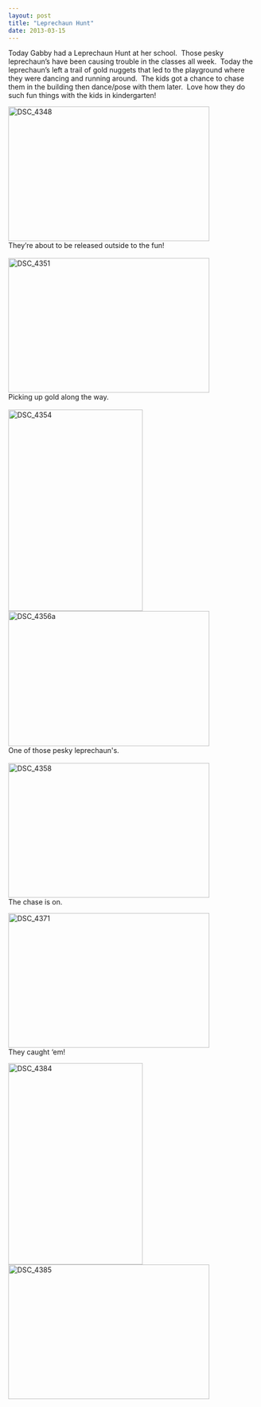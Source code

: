 ```yaml
---
layout: post
title: "Leprechaun Hunt"
date: 2013-03-15
---
```


<p>Today Gabby had a Leprechaun Hunt at her school.&#160; Those pesky leprechaun’s have been causing trouble in the classes all week.&#160; Today the leprechaun’s left a trail of gold nuggets that led to the playground where they were dancing and running around.&#160; The kids got a chance to chase them in the building then dance/pose with them later.&#160; Love how they do such fun things with the kids in kindergarten!</p>  <p><a href="/thepaladinos/assets/images/DSC_4348.jpg" target="_blank"><img style="background-image: none; border-bottom: 0px; border-left: 0px; margin: 0px; padding-left: 0px; padding-right: 0px; display: inline; border-top: 0px; border-right: 0px; padding-top: 0px" title="DSC_4348" border="0" alt="DSC_4348" src="/thepaladinos/assets/images/DSC_4348_thumb.jpg" width="404" height="270" /></a>    <br />They’re about to be released outside to the fun!    <br />    <br /><a href="/thepaladinos/assets/images/DSC_4351.jpg" target="_blank"><img style="background-image: none; border-bottom: 0px; border-left: 0px; margin: 0px; padding-left: 0px; padding-right: 0px; display: inline; border-top: 0px; border-right: 0px; padding-top: 0px" title="DSC_4351" border="0" alt="DSC_4351" src="/thepaladinos/assets/images/DSC_4351_thumb.jpg" width="404" height="270" /></a>    <br />Picking up gold along the way.    <br />    <br /><a href="/thepaladinos/assets/images/DSC_4354.jpg" target="_blank"><img style="background-image: none; border-bottom: 0px; border-left: 0px; margin: 0px; padding-left: 0px; padding-right: 0px; display: inline; border-top: 0px; border-right: 0px; padding-top: 0px" title="DSC_4354" border="0" alt="DSC_4354" src="/thepaladinos/assets/images/DSC_4354_thumb.jpg" width="270" height="404" /></a>    <br /><a href="/thepaladinos/assets/images/DSC_4356a.jpg" target="_blank"><img style="background-image: none; border-bottom: 0px; border-left: 0px; padding-left: 0px; padding-right: 0px; display: inline; border-top: 0px; border-right: 0px; padding-top: 0px" title="DSC_4356a" border="0" alt="DSC_4356a" src="/thepaladinos/assets/images/DSC_4356a_thumb.jpg" width="404" height="271" /></a>    <br />One of those pesky leprechaun's.    <br />    <br /><a href="/thepaladinos/assets/images/DSC_4358.jpg" target="_blank"><img style="background-image: none; border-bottom: 0px; border-left: 0px; margin: 0px; padding-left: 0px; padding-right: 0px; display: inline; border-top: 0px; border-right: 0px; padding-top: 0px" title="DSC_4358" border="0" alt="DSC_4358" src="/thepaladinos/assets/images/DSC_4358_thumb.jpg" width="404" height="270" /></a>    <br />The chase is on.</p>  <p><a href="/thepaladinos/assets/images/DSC_4371.jpg" target="_blank"><img style="background-image: none; border-bottom: 0px; border-left: 0px; padding-left: 0px; padding-right: 0px; display: inline; border-top: 0px; border-right: 0px; padding-top: 0px" title="DSC_4371" border="0" alt="DSC_4371" src="/thepaladinos/assets/images/DSC_4371_thumb.jpg" width="404" height="270" /></a>    <br />They caught ‘em!</p>  <p><a href="/thepaladinos/assets/images/DSC_4384.jpg" target="_blank"><img style="background-image: none; border-bottom: 0px; border-left: 0px; margin: 0px; padding-left: 0px; padding-right: 0px; display: inline; border-top: 0px; border-right: 0px; padding-top: 0px" title="DSC_4384" border="0" alt="DSC_4384" src="/thepaladinos/assets/images/DSC_4384_thumb.jpg" width="270" height="404" /></a><a href="/thepaladinos/assets/images/DSC_4385.jpg" target="_blank"><img style="background-image: none; border-bottom: 0px; border-left: 0px; padding-left: 0px; padding-right: 0px; display: inline; border-top: 0px; border-right: 0px; padding-top: 0px" title="DSC_4385" border="0" alt="DSC_4385" src="/thepaladinos/assets/images/DSC_4385_thumb.jpg" width="404" height="270" /></a></p>
